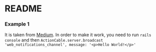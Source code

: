 # README

### Example 1
It is taken from [Medium](https://medium.com/rubyinside/action-cable-hello-world-with-rails-5-1-efc475b0208b).
In order to make it work, you need to run `rails console` and then `ActionCable.server.broadcast 'web_notifications_channel', message: '<p>Hello World!</p>'`
